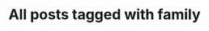 ---
layout: tag
title: "All posts tagged with family"
permalink: /weblog/tags/family/
taxonomy: family
---